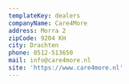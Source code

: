 ```yaml
---
templateKey: dealers
companyName: Care4More
address: Morra 2
zipCode: 9204 KH
city: Drachten
phone: 0512-513650
mail: info@care4more.nl
site: 'https://www.care4more.nl'
---
```


